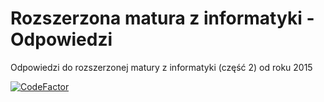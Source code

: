 # Rozszerzona matura z informatyki - Odpowiedzi

Odpowiedzi do rozszerzonej matury z informatyki (część 2) od roku 2015

[![CodeFactor](https://www.codefactor.io/repository/github/nimvrod/matura_odp/badge)](https://www.codefactor.io/repository/github/nimvrod/matura_odp)
